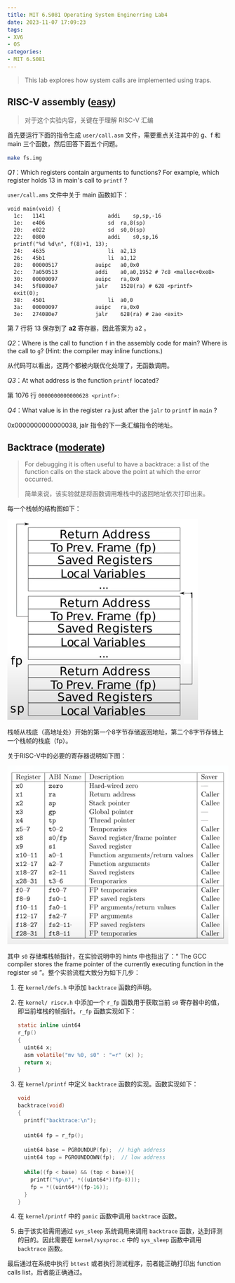 ```yaml
---
title: MIT 6.S081 Operating System Enginerring Lab4
date: 2023-11-07 17:09:23
tags:
- XV6
- OS
categories:
- MIT 6.S081
---
```


> This lab explores how system calls are implemented using traps. 

## RISC-V assembly ([easy](https://pdos.csail.mit.edu/6.828/2021/labs/guidance.html))

> 对于这个实验内容，关键在于理解 RISC-V 汇编

首先要运行下面的指令生成 `user/call.asm` 文件，需要重点关注其中的 g、f 和 main 三个函数，然后回答下面五个问题。

```bash
make fs.img
```

*Q1*：Which registers contain arguments to functions? For example, which register holds 13 in main's call to `printf` ?

`user/call.ams` 文件中关于 main 函数如下：

```assembly
void main(void) {
  1c:	1141                	addi	sp,sp,-16
  1e:	e406                	sd	ra,8(sp)
  20:	e022                	sd	s0,0(sp)
  22:	0800                	addi	s0,sp,16
  printf("%d %d\n", f(8)+1, 13);
  24:	4635                	li	a2,13
  26:	45b1                	li	a1,12
  28:	00000517          	auipc	a0,0x0
  2c:	7a050513          	addi	a0,a0,1952 # 7c8 <malloc+0xe8>
  30:	00000097          	auipc	ra,0x0
  34:	5f8080e7          	jalr	1528(ra) # 628 <printf>
  exit(0);
  38:	4501                	li	a0,0
  3a:	00000097          	auipc	ra,0x0
  3e:	274080e7          	jalr	628(ra) # 2ae <exit>
```

第 7 行将 13 保存到了 **a2** 寄存器，因此答案为 a2 。



*Q2*：Where is the call to function `f` in the assembly code for main? Where is the call to `g`? (Hint: the compiler may inline functions.)

从代码可以看出，这两个都被内联优化处理了，无函数调用。



*Q3*：At what address is the function `printf` located?

第 1076 行 `0000000000000628 <printf>:`



*Q4*：What value is in the register `ra` just after the `jalr` to `printf` in `main` ?

0x0000000000000038, jalr 指令的下一条汇编指令的地址。



## Backtrace ([moderate](https://pdos.csail.mit.edu/6.828/2021/labs/guidance.html))

> For debugging it is often useful to have a backtrace: a list of the function calls on the stack above the point at which the error occurred.
>
> 简单来说，该实验就是将函数调用堆栈中的返回地址依次打印出来。

每一个栈帧的结构图如下：

![XV6中栈帧的简单示意图](/images/XV6中栈帧的简单示意图.png)

栈帧从栈底（高地址处）开始的第一个8字节存储返回地址，第二个8字节存储上一个栈帧的栈底（fp）。

关于RISC-V中的必要的寄存器说明如下图：

![Regster-info](/images/Regster-info.png)

其中 `s0` 存储堆栈帧指针，在实验说明中的 hints 中也指出了：“ The GCC compiler stores the frame pointer of the currently executing function in the register `s0` ”。整个实验流程大致分为如下几步：

1. 在 `kernel/defs.h` 中添加 `backtrace` 函数的声明。

2. 在 `kernel/ riscv.h` 中添加一个 `r_fp` 函数用于获取当前 `s0` 寄存器中的值，即当前堆栈的帧指针。`r_fp` 函数实现如下：
   ```c
   static inline uint64
   r_fp()
   {
     uint64 x;
     asm volatile("mv %0, s0" : "=r" (x) );
     return x;
   }
   ```

3. 在 `kernel/printf` 中定义 `backtrace` 函数的实现。函数实现如下：
   ```c
   void
   backtrace(void)
   {
     printf("backtrace:\n");
   
     uint64 fp = r_fp();
   
     uint64 base = PGROUNDUP(fp);  // high address
     uint64 top = PGROUNDDOWN(fp);  // low address
   
     while((fp < base) && (top < base)){
       printf("%p\n", *((uint64*)(fp-8)));
       fp = *((uint64*)(fp-16));
     }
   }
   ```

4. 在 `kernel/printf` 中的 `panic` 函数中调用 `backtrace` 函数。

5. 由于该实验需用通过 `sys_sleep` 系统调用来调用 `backtrace` 函数，达到评测的目的。因此需要在 `kernel/sysproc.c` 中的 `sys_sleep` 函数中调用 `backtrace` 函数。

最后通过在系统中执行 `bttest` 或者执行测试程序，前者能正确打印出 function calls list，后者能正确通过。
